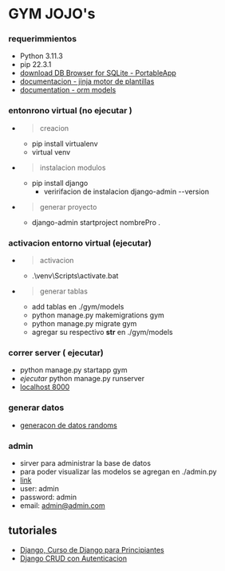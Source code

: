# GYM JOJO's

### requerimmientos

- Python 3.11.3
- pip 22.3.1
- [download DB Browser for SQLite - PortableApp](https://sqlitebrowser.org/dl/)
- [documentacion - jinja motor de plantillas](https://jinja.palletsprojects.com/en/3.1.x/)
- [documentation - orm models](https://docs.djangoproject.com/en/4.2/topics/db/models/)

### entonrono virtual (no ejecutar )

- > creacion
  - pip install virtualenv
  - virtual venv
- > instalacion modulos
  - pip install django
    - veririfacion de instalacion django-admin --version
- > generar proyecto
  - django-admin startproject nombrePro .

### activacion entorno virtual (ejecutar)

- > activacion
  - .\venv\Scripts\activate.bat
- > generar tablas
  - add tablas en ./gym/models
  - python manage.py makemigrations gym
  - python manage.py migrate gym
  - agregar su respectivo __str__ en ./gym/models

### correr server ( ejecutar)

- python manage.py startapp gym
- *ejecutar* python manage.py runserver
- [localhost 8000](http://127.0.0.1:8000/)


### generar datos

- [generacon de datos randoms](https://www.mockaroo.com/)

### admin

- sirver para administrar la base de datos
- para poder visualizar las modelos se agregan en ./admin.py
- [link](http://127.0.0.1:8000/admin)
- user: admin
- password: admin
- email: admin@admin.com

## tutoriales

- [Django, Curso de Django para Principiantes](https://www.youtube.com/watch?v=T1intZyhXDU)
- [Django CRUD con Autenticacion](https://www.youtube.com/watch?v=e6PkGDH4wWA)

